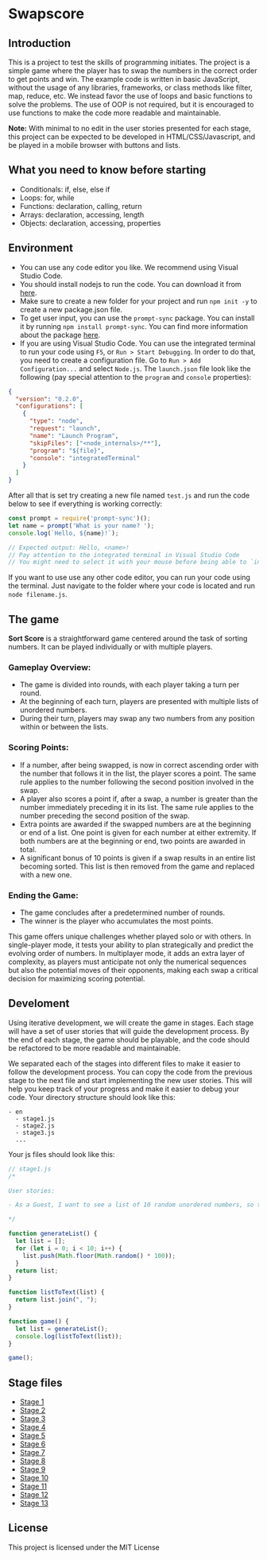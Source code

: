 # Swapscore

## Introduction

This is a project to test the skills of programming initiates. The project is a simple game where the player has to swap the numbers in the correct order to get points and win. The example code is written in basic JavaScript, without the usage of any libraries, frameworks, or class methods like filter, map, reduce, etc. We instead favor the use of loops and basic functions to solve the problems. The use of OOP is not required, but it is encouraged to use functions to make the code more readable and maintainable.

**Note:** With minimal to no edit in the user stories presented for each stage, this project can be expected to be developed in HTML/CSS/Javascript, and be played in a mobile browser with buttons and lists. 

## What you need to know before starting

- Conditionals: if, else, else if
- Loops: for, while
- Functions: declaration, calling, return
- Arrays: declaration, accessing, length
- Objects: declaration, accessing, properties

## Environment

- You can use any code editor you like. We recommend using Visual Studio Code.
- You should install nodejs to run the code. You can download it from [here](https://nodejs.org/en/download/).
- Make sure to create a new folder for your project and run `npm init -y` to create a new package.json file.
- To get user input, you can use the `prompt-sync` package. You can install it by running `npm install prompt-sync`. You can find more information about the package [here](https://www.npmjs.com/package/prompt-sync).
- If you are using Visual Studio Code. You can use the integrated terminal to run your code using `F5`, or `Run > Start Debugging`. In order to do that, you need to create a configuration file. Go to `Run > Add Configuration...` and select `Node.js`. The `launch.json` file look like the following (pay special attention to the `program` and `console` properties):

```json
{
  "version": "0.2.0",
  "configurations": [
    {
      "type": "node",
      "request": "launch",
      "name": "Launch Program",
      "skipFiles": ["<node_internals>/**"],
      "program": "${file}",
      "console": "integratedTerminal"
    }
  ]
}
```

After all that is set try creating a new file named `test.js` and run the code below to see if everything is working correctly:

```javascript
const prompt = require('prompt-sync')();
let name = prompt('What is your name? ');
console.log(`Hello, ${name}!`);

// Expected output: Hello, <name>!
// Pay attention to the integrated terminal in Visual Studio Code
// You might need to select it with your mouse before being able to `input` anything
```

If you want to use use any other code editor, you can run your code using the terminal. Just navigate to the folder where your code is located and run `node filename.js`.

## The game

**Sort Score** is a straightforward game centered around the task of sorting numbers. It can be played individually or with multiple players.

### **Gameplay Overview:**
- The game is divided into rounds, with each player taking a turn per round.
- At the beginning of each turn, players are presented with multiple lists of unordered numbers.
- During their turn, players may swap any two numbers from any position within or between the lists.

### **Scoring Points:**
- If a number, after being swapped, is now in correct ascending order with the number that follows it in the list, the player scores a point. The same rule applies to the number following the second position involved in the swap.
- A player also scores a point if, after a swap, a number is greater than the number immediately preceding it in its list. The same rule applies to the number preceding the second position of the swap.
- Extra points are awarded if the swapped numbers are at the beginning or end of a list. One point is given for each number at either extremity. If both numbers are at the beginning or end, two points are awarded in total.
- A significant bonus of 10 points is given if a swap results in an entire list becoming sorted. This list is then removed from the game and replaced with a new one.

### **Ending the Game:**
- The game concludes after a predetermined number of rounds.
- The winner is the player who accumulates the most points.

This game offers unique challenges whether played solo or with others. In single-player mode, it tests your ability to plan strategically and predict the evolving order of numbers. In multiplayer mode, it adds an extra layer of complexity, as players must anticipate not only the numerical sequences but also the potential moves of their opponents, making each swap a critical decision for maximizing scoring potential.

## Develoment

Using iterative development, we will create the game in stages. Each stage will have a set of user stories that will guide the development process. By the end of each stage, the game should be playable, and the code should be refactored to be more readable and maintainable.

We separated each of the stages into different files to make it easier to follow the development process. You can copy the code from the previous stage to the next file and start implementing the new user stories. This will help you keep track of your progress and make it easier to debug your code. Your directory structure should look like this:

```plaintext
- en
  - stage1.js 
  - stage2.js
  - stage3.js
  ...
```

Your js files should look like this:

```javascript
// stage1.js
/*

User stories:

- As a Guest, I want to see a list of 10 random unordered numbers, so that I can plan my first swap.

*/

function generateList() {
  let list = [];
  for (let i = 0; i < 10; i++) {
    list.push(Math.floor(Math.random() * 100));
  }
  return list;
}

function listToText(list) {
  return list.join(", ");
}

function game() {
  let list = generateList();
  console.log(listToText(list));
}

game();
```

## Stage files

- [Stage 1](en/without_code/stage1.js)
- [Stage 2](en/without_code/stage2.js)
- [Stage 3](en/without_code/stage3.js)
- [Stage 4](en/without_code/stage4.js)
- [Stage 5](en/without_code/stage5.js)
- [Stage 6](en/without_code/stage6.js)
- [Stage 7](en/without_code/stage7.js)
- [Stage 8](en/without_code/stage8.js)
- [Stage 9](en/without_code/stage9.js)
- [Stage 10](en/without_code/stage10.js)
- [Stage 11](en/without_code/stage11.js)
- [Stage 12](en/without_code/stage12.js)
- [Stage 13](en/without_code/stage13.js)

## License

This project is licensed under the MIT License




